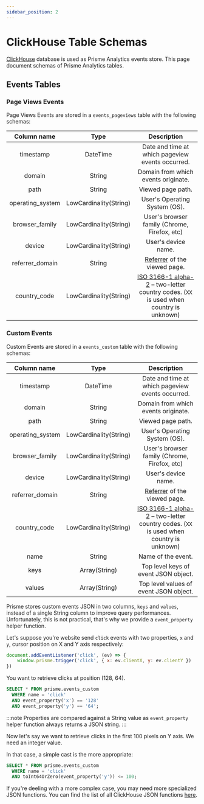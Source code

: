 ```yaml
---
sidebar_position: 2
---
```


# ClickHouse Table Schemas

[ClickHouse](https://clickhouse.com) database is used as Prisme Analytics events store.
This page document schemas of Prisme Analytics tables.

## Events Tables

### Page Views Events

Page Views Events are stored in a `events_pageviews` table with the following schemas:

| Column name | Type | Description |
| :---------: | :--: | :---------: |
| timestamp   | DateTime | Date and time at which pageview events occurred. |
| domain | String | Domain from which events originate. |
| path | String | Viewed page path. |
| operating_system | LowCardinality(String) | User's Operating System (OS). |
| browser_family | LowCardinality(String) | User's browser family (Chrome, Firefox, etc) |
| device | LowCardinality(String) | User's device name. |
| referrer_domain | String | [Referrer](https://developer.mozilla.org/en-US/docs/Web/HTTP/Headers/Referer) of the viewed page. |
| country_code | LowCardinality(String) | [ISO 3166-1 alpha-2](https://en.wikipedia.org/wiki/ISO_3166-1_alpha-2) – two-letter country codes. (`XX` is used when country is unknown) |

### Custom Events

Custom Events are stored in a `events_custom` table with the following schemas:

| Column name | Type | Description |
| :---------: | :--: | :---------: |
| timestamp   | DateTime | Date and time at which pageview events occurred. |
| domain | String | Domain from which events originate. |
| path | String | Viewed page path. |
| operating_system | LowCardinality(String) | User's Operating System (OS). |
| browser_family | LowCardinality(String) | User's browser family (Chrome, Firefox, etc) |
| device | LowCardinality(String) | User's device name. |
| referrer_domain | String | [Referrer](https://developer.mozilla.org/en-US/docs/Web/HTTP/Headers/Referer) of the viewed page. |
| country_code | LowCardinality(String) | [ISO 3166-1 alpha-2](https://en.wikipedia.org/wiki/ISO_3166-1_alpha-2) – two-letter country codes. (`XX` is used when country is unknown) |
| name | String | Name of the event. |
| keys | Array(String) | Top level keys of event JSON object. |
| values | Array(String) | Top level values of event JSON object. |

Prisme stores custom events JSON in two columns, `keys` and `values`, instead
of a single String column to improve query performances. Unfortunately, this is
not practical, that's why we provide a `event_property` helper function.

Let's suppose you're website send `click` events with two properties, `x` and
`y`, cursor position on X and Y axis respectively:

```js
document.addEventListener('click', (ev) => {
    window.prisme.trigger('click', { x: ev.clientX, y: ev.clientY })
})
```

You want to retrieve clicks at position (128, 64).

```SQL
SELECT * FROM prisme.events_custom
  WHERE name = 'click'
  AND event_property('x') == '128'
  AND event_property('y') == '64';
```

:::note
Properties are compared against a String value as `event_property` helper function
always returns a JSON string.
:::

Now let's say we want to retrieve clicks in the first 100 pixels on Y axis. We
need an integer value.

In that case, a simple cast is the more appropriate:

```SQL
SELECT * FROM prisme.events_custom
  WHERE name = 'click'
  AND toInt64OrZero(event_property('y')) <= 100;
```

If you're deeling with a more complex case, you may need more specialized JSON functions.
You can find the list of all ClickHouse JSON functions [here](https://clickhouse.com/docs/en/sql-reference/functions/json-functions).

